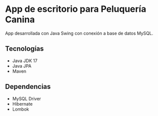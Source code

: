 # App de escritorio para Peluquería Canina

App desarrollada con Java Swing con conexión a base de datos MySQL.

## Tecnologías

- Java JDK 17
- Java JPA
- Maven

## Dependencias

- MySQL Driver
- Hibernate
- Lombok